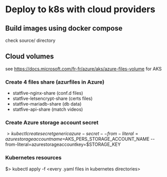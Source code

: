 # Deploy to k8s with cloud providers
## Build images using docker compose
check source/ directory

## Cloud volumes
see https://docs.microsoft.com/fr-fr/azure/aks/azure-files-volume for AKS

### Create 4 files share (azurfiles in Azure)
* statfive-nginx-share (conf.d files)
* statfive-letsencrypt-share (certs files)
* statfive-mariadb-share (db data)
* statfive-api-share (match videos)

### Create Azure storage account secret
$> kubectl create secret generic azure-secret --from-literal=azurestorageaccountname=$AKS_PERS_STORAGE_ACCOUNT_NAME --from-literal=azurestorageaccountkey=$STORAGE_KEY

### Kubernetes resources
$> kubectl apply -f <every .yaml files in kubernetes directories>
